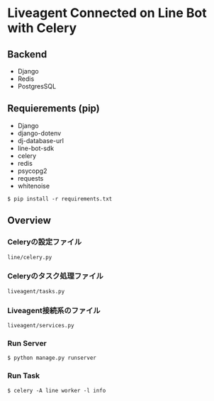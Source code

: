 # Liveagent Connected on Line Bot with Celery

## Backend
- Django
- Redis
- PostgresSQL

## Requierements (pip)
- Django
- django-dotenv
- dj-database-url
- line-bot-sdk
- celery
- redis
- psycopg2
- requests
- whitenoise

```
$ pip install -r requirements.txt
```

## Overview

### Celeryの設定ファイル
```
line/celery.py
```

### Celeryのタスク処理ファイル
```
liveagent/tasks.py
```

### Liveagent接続系のファイル
```
liveagent/services.py
```

### Run Server
```
$ python manage.py runserver
```
### Run Task
```
$ celery -A line worker -l info
```
